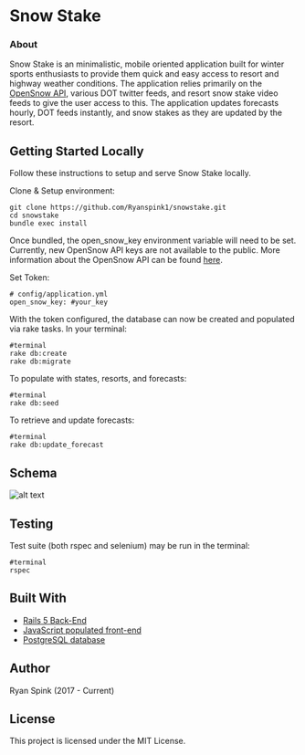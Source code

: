 # Snow Stake

### About
Snow Stake is an minimalistic, mobile oriented application built for winter sports enthusiasts to provide them quick and easy access to resort and highway weather conditions. The application relies primarily on the [OpenSnow API](https://opensnow.com/about/api), various DOT twitter feeds, and resort snow stake video feeds to give the user access to this. The application updates forecasts hourly, DOT feeds instantly, and snow stakes as they are updated by the resort.

## Getting Started Locally
Follow these instructions to setup and serve Snow Stake locally.

Clone & Setup environment:
```
git clone https://github.com/Ryanspink1/snowstake.git
cd snowstake
bundle exec install
```

Once bundled, the open_snow_key environment variable will need to be set. Currently, new OpenSnow API keys are not available to the public. More information about the OpenSnow API can be found [here](https://opensnow.com/about/api).

Set Token:

```
# config/application.yml
open_snow_key: #your_key
```

With the token configured, the database can now be created and populated via rake tasks.
In your terminal:

```
#terminal
rake db:create
rake db:migrate
```

To populate with states, resorts, and forecasts:

```
#terminal
rake db:seed
```

To retrieve and update forecasts:

```
#terminal
rake db:update_forecast
```

## Schema
![alt text](https://i.imgur.com/jpwjf2m.png)

## Testing

Test suite (both rspec and selenium) may be run in the terminal:

```
#terminal
rspec
```

## Built With
- [Rails 5 Back-End](http://rubyonrails.org/)
- [JavaScript populated front-end](https://www.javascript.com/)
- [PostgreSQL database](https://www.postgresql.org/)


## Author
Ryan Spink (2017 - Current)

## License
This project is licensed under the MIT License.
